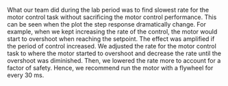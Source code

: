 What our team did during the lab period was to find slowest rate for the motor control task without sacrificing the motor control performance. This can be seen when the plot the step response dramatically change. For example, when we kept increasing the rate of the control, the motor would start to overshoot when reaching the setpoint. The effect was amplified if the period of control increased. We adjusted the rate for the motor control task to where the motor started to overshoot and decrease the rate until the overshoot was diminished. Then, we lowered the rate more to account for a factor of safety. Hence, we recommend run the motor with a flywheel for every 30 ms.
